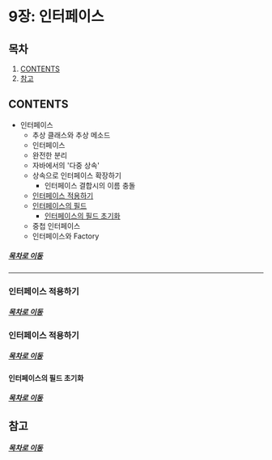 9장: 인터페이스
=====
## 목차
1. [CONTENTS](#CONTENTS)
2. [참고](#참고)

## CONTENTS
* 인터페이스
	* 추상 클래스와 추상 메소드
	* 인터페이스
	* 완전한 분리
	* 자바에서의 '다중 상속'
	* 상속으로 인터페이스 확장하기
		* 인터페이스 결합시의 이름 충돌
	* [인터페이스 적용하기](#인터페이스-적용하기)
	* [인터페이스의 필드](#인터페이스의-필드)
		* [인터페이스의 필드 초기화](#인터페이스의-필드-초기화)
	* 중첩 인터페이스
	* 인터페이스와 Factory

##### [목차로 이동](#목차)
- - -
### 인터페이스 적용하기

##### [목차로 이동](#목차)

### 인터페이스 적용하기

##### [목차로 이동](#목차)

#### 인터페이스의 필드 초기화

##### [목차로 이동](#목차)

## 참고

##### [목차로 이동](#목차)